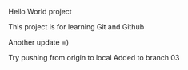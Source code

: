 Hello World project

This project is for learning Git and Github

Another update =)

Try pushing from origin to local
 Added to branch 03